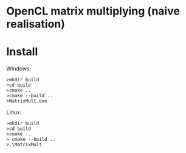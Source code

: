 # OpenCL matrix multiplying (naive realisation)


# Install
Windows:
```
>mkdir build
>cd build
>cmake ..
>cmake --build ..
>MatrixMult.exe
```
Linux:
```
>mkdir build
>cd build
>cmake ..
> cmake --build ..
>.\MatrixMult
